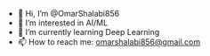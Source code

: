 - 👋 Hi, I’m @OmarShalabi856
- 👀 I’m interested in AI/ML
- 🌱 I’m currently learning Deep Learning
- 📫 How to reach me: omarshalabi856@gmail.com

<!---
OmarShalabi856/OmarShalabi856 is a ✨ special ✨ repository because its `README.md` (this file) appears on your GitHub profile.
You can click the Preview link to take a look at your changes.
--->
